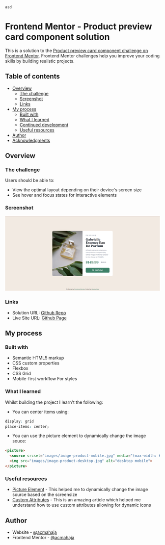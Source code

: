 ```
asd
```

# Frontend Mentor - Product preview card component solution

This is a solution to the [Product preview card component challenge on Frontend Mentor](https://www.frontendmentor.io/challenges/product-preview-card-component-GO7UmttRfa). Frontend Mentor challenges help you improve your coding skills by building realistic projects.

## Table of contents

- [Overview](#overview)
  - [The challenge](#the-challenge)
  - [Screenshot](#screenshot)
  - [Links](#links)
- [My process](#my-process)
  - [Built with](#built-with)
  - [What I learned](#what-i-learned)
  - [Continued development](#continued-development)
  - [Useful resources](#useful-resources)
- [Author](#author)
- [Acknowledgments](#acknowledgments)

## Overview

### The challenge

Users should be able to:

- View the optimal layout depending on their device's screen size
- See hover and focus states for interactive elements

### Screenshot

![Desktop Screenshot for the Product preview card component coding challenge](./screenshot.png)

### Links

- Solution URL: [Github Repo](https://github.com/acmahaja/product-preview-card-component/)
- Live Site URL: [Github Page](https://acmahaja.github.io/product-preview-card-component/)

## My process

### Built with

- Semantic HTML5 markup
- CSS custom properties
- Flexbox
- CSS Grid
- Mobile-first workflow
For styles

### What I learned

Whilst building the project I learn't the following:
- You can center items using:
```css
display: grid
place-items: center;
```
- You can use the picture element to dynamically change the image souce: 

```html
<picture>
  <source srcset="images/image-product-mobile.jpg" media="(max-width: 625px)" alt="perfume mobile">
  <img src="images/image-product-desktop.jpg" alt="desktop mobile"> 
</picture>
```


### Useful resources

- [Picture Element](https://developer.mozilla.org/en-US/docs/Web/HTML/Element/picture) - This helped me to dynamically change the image source based on the screensize 
- [Custom Attributes](https://www.geeksforgeeks.org/what-are-custom-attributes-in-html5/#:~:text=Custom%20attributes%20are%20attributes%20that,with%20all%20the%20HTML%20elements.) - This is an amazing article which helped me understand how to use custom attributes allowing for dynamic icons


## Author

- Website - [@acmahaja](https://www.acmahaja.com)
- Frontend Mentor - [@acmahaja](https://www.frontendmentor.io/profile/acmahaja)
